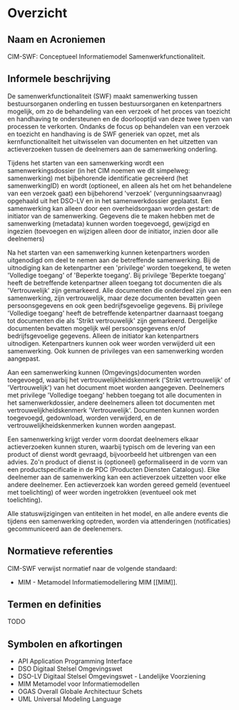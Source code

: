 # Overzicht

## Naam en Acroniemen

CIM-SWF: Conceptueel Informatiemodel Samenwerkfunctionaliteit.

## Informele beschrijving

De samenwerkfunctionaliteit (SWF) maakt samenwerking tussen bestuursorganen onderling en tussen
bestuursorganen en ketenpartners mogelijk, om zo de behandeling van een verzoek of het proces van
toezicht en handhaving te ondersteunen
en de doorlooptijd van deze twee typen van processen te verkorten.
Ondanks de focus op behandelen van een verzoek en toezicht en handhaving is de SWF generiek van
opzet, met als kernfunctionaliteit 
het uitwisselen van documenten
en het uitzetten van actieverzoeken tussen de deelnemers aan de samenwerking onderling.

Tijdens het starten van een samenwerking wordt een samenwerkingsdossier (in het CIM noemen we dit simpelweg: samenwerking) met bijbehorende 
identificatie gecreëerd (het samenwerkingID) en wordt (optioneel, en alleen als het om het behandelene van een verzoek gaat) een bijbehorend 'verzoek' 
(vergunningsaanvraag) opgehaald uit het DSO-LV en in het samenwerkdossier  geplaatst. 
Een samenwerking kan alleen door een overheidsorgaan worden gestart: de initiator van de samenwerking.
Gegevens die te maken hebben met de samenwerking (metadata) kunnen worden toegevoegd, gewijzigd en ingezien (toevoegen en wijzigen alleen door de initiator, inzien door alle deelnemers)

Na het starten van een samenwerking kunnen ketenpartners worden uitgenodigd om deel te nemen aan de betreffende samenwerking.
Bij de uitnodiging kan de ketenpartner een 'privilege' worden toegekend, te weten 'Volledige toegang' of 'Beperkte toegang'. Bij privilege 'Beperkte toegang' heeft de betreffende ketenpartner alleen toegang tot documenten die als 'Vertrouwelijk' zijn gemarkeerd. Alle documenten die onderdeel zijn van een samenwerking, zijn vertrouwelijk, maar deze documenten bevatten geen persoonsgegevens en ook geen bedrijfsgevoelige gegevens. Bij privilege 'Volledige toegang' heeft de betreffende ketenpartner daarnaast toegang tot documenten die als 'Strikt vertrouwelijk' zijn gemarkeerd. Dergelijke documenten bevatten mogelijk wél persoonsgegevens en/of bedrijfsgevoelige gegevens. Alleen de initiator kan ketenpartners uitnodigen.
Ketenpartners kunnen ook weer worden verwijderd uit een samenwerking. Ook kunnen de privileges van een samenwerking worden aangepast.

Aan een samenwerking kunnen (Omgevings)documenten worden toegevoegd, waarbij het vertrouwelijkheidskenmerk ('Strikt vertrouwelijk' of 'Vertrouwelijk') van het document moet worden aangegeven.
Deelnemers met privilege 'Volledige toegang' hebben toegang tot alle documenten  in het samenwerkdossier, andere deelnemers alleen tot documenten met vertrouwelijkheidskenmerk 'Vertrouwelijk'.
Documenten kunnen worden toegevoegd, gedownload, worden verwijderd, en de vertrouwelijkheidskenmerken kunnen worden aangepast.

Een samenwerking krijgt verder vorm doordat deelnemers elkaar actieverzoeken kunnen sturen, waarbij typisch om de levering van een product of dienst wordt gevraagd, bijvoorbeeld het uitbrengen van een advies.
Zo'n product of dienst is (optioneel) geformaliseerd in de vorm van een productspecificatie in de PDC (Producten Diensten Catalogus).
Elke deelnemer aan de samenwerking kan een actieverzoek uitzetten voor elke andere deelnemer. Een actieverzoek kan worden gereed gemeld (eventueel met toelichting) of weer worden ingetrokken (eventueel ook met toelichting).

Alle statuswijzigingen van entiteiten in het model, en alle andere events die tijdens een samenwerking optreden, worden via attenderingen (notificaties) gecommuniceerd aan de deelenemers.

## Normatieve referenties

CIM-SWF verwijst normatief naar de volgende standaard:

 - MIM - Metamodel Informatiemodellering MIM [[MIM]].

## Termen en definities

TODO

## Symbolen en afkortingen

 - API Application Programming Interface
 - DSO Digitaal Stelsel Omgevingswet
 - DSO-LV Digitaal Stelsel Omgevingswet - Landelijke Voorziening
 - MIM Metamodel voor Informatiemodellen
 - OGAS Overall Globale Architectuur Schets
 - UML Universal Modeling Language
